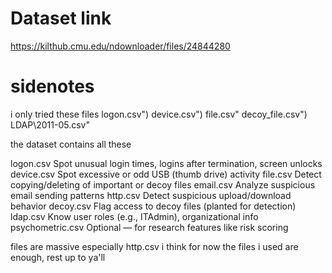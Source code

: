 # Dataset link
https://kilthub.cmu.edu/ndownloader/files/24844280
# sidenotes
i only tried these files
logon.csv")
device.csv")
file.csv"
decoy_file.csv")
LDAP\2011-05.csv"

the dataset contains all these

logon.csv	Spot unusual login times, logins after termination, screen unlocks
device.csv	Spot excessive or odd USB (thumb drive) activity
file.csv	Detect copying/deleting of important or decoy files
email.csv	Analyze suspicious email sending patterns
http.csv	Detect suspicious upload/download behavior
decoy.csv	Flag access to decoy files (planted for detection)
ldap.csv	Know user roles (e.g., ITAdmin), organizational info
psychometric.csv	Optional — for research features like risk scoring

files are massive especially http.csv
i think for now the files i used are enough, rest up to ya'll
